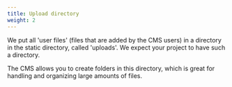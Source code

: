 ```yaml
---
title: Upload directory
weight: 2
---
```


We put all 'user files' (files that are added by the CMS users) in a directory in the static directory, called 'uploads'. We expect your project to have such a directory.

The CMS allows you to create folders in this directory, which is great for handling and organizing large amounts of files.